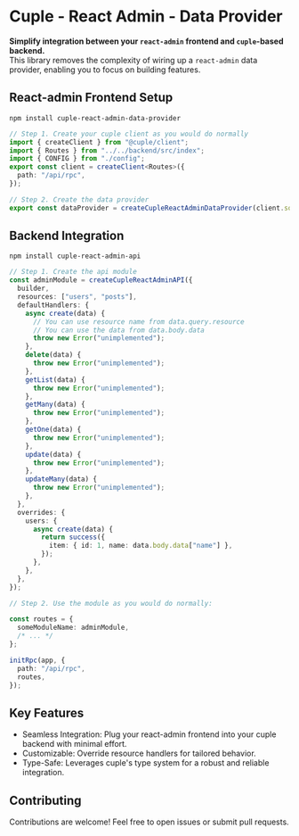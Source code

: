 # Cuple - React Admin - Data Provider


**Simplify integration between your `react-admin` frontend and `cuple`-based backend.**  
This library removes the complexity of wiring up a `react-admin` data provider, enabling you to focus on building features.


## React-admin Frontend Setup

`npm install cuple-react-admin-data-provider`

```ts
// Step 1. Create your cuple client as you would do normally
import { createClient } from "@cuple/client";
import { Routes } from "../../backend/src/index";
import { CONFIG } from "./config";
export const client = createClient<Routes>({
  path: "/api/rpc",
});

// Step 2. Create the data provider
export const dataProvider = createCupleReactAdminDataProvider(client.someModuleName);
```

## Backend Integration

`npm install cuple-react-admin-api`

```ts
// Step 1. Create the api module
const adminModule = createCupleReactAdminAPI({
  builder,
  resources: ["users", "posts"],
  defaultHandlers: {
    async create(data) {
      // You can use resource name from data.query.resource
      // You can use the data from data.body.data
      throw new Error("unimplemented");
    },
    delete(data) {
      throw new Error("unimplemented");
    },
    getList(data) {
      throw new Error("unimplemented");
    },
    getMany(data) {
      throw new Error("unimplemented");
    },
    getOne(data) {
      throw new Error("unimplemented");
    },
    update(data) {
      throw new Error("unimplemented");
    },
    updateMany(data) {
      throw new Error("unimplemented");
    },
  },
  overrides: {
    users: {
      async create(data) {
        return success({
          item: { id: 1, name: data.body.data["name"] },
        });
      },
    },
  },
});

// Step 2. Use the module as you would do normally:

const routes = {
  someModuleName: adminModule,
  /* ... */
};

initRpc(app, {
  path: "/api/rpc",
  routes,
});
```

## Key Features
 - Seamless Integration: Plug your react-admin frontend into your cuple backend with minimal effort.
 - Customizable: Override resource handlers for tailored behavior.
 - Type-Safe: Leverages cuple's type system for a robust and reliable integration.

## Contributing

Contributions are welcome! Feel free to open issues or submit pull requests.
